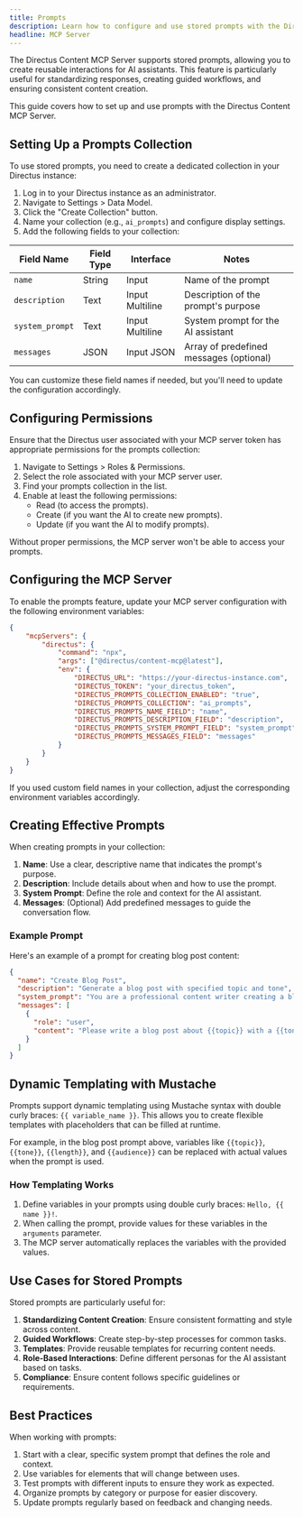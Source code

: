 ```yaml
---
title: Prompts
description: Learn how to configure and use stored prompts with the Directus Content MCP Server.
headline: MCP Server
---
```


The Directus Content MCP Server supports stored prompts, allowing you to create reusable interactions for AI assistants. This feature is particularly useful for standardizing responses, creating guided workflows, and ensuring consistent content creation.

This guide covers how to set up and use prompts with the Directus Content MCP Server.

## Setting Up a Prompts Collection

To use stored prompts, you need to create a dedicated collection in your Directus instance:

1. Log in to your Directus instance as an administrator.
2. Navigate to Settings > Data Model.
3. Click the "Create Collection" button.
4. Name your collection (e.g., `ai_prompts`) and configure display settings.
5. Add the following fields to your collection:

| Field Name       | Field Type       | Interface        | Notes                                    |
| ---------------- | ---------------- | ---------------- | ---------------------------------------- |
| `name`           | String           | Input            | Name of the prompt                       |
| `description`    | Text             | Input Multiline  | Description of the prompt's purpose      |
| `system_prompt`  | Text             | Input Multiline  | System prompt for the AI assistant       |
| `messages`       | JSON             | Input JSON       | Array of predefined messages (optional)  |

You can customize these field names if needed, but you'll need to update the configuration accordingly.

## Configuring Permissions

Ensure that the Directus user associated with your MCP server token has appropriate permissions for the prompts collection:

1. Navigate to Settings > Roles & Permissions.
2. Select the role associated with your MCP server user.
3. Find your prompts collection in the list.
4. Enable at least the following permissions:
   - Read (to access the prompts).
   - Create (if you want the AI to create new prompts).
   - Update (if you want the AI to modify prompts).

Without proper permissions, the MCP server won't be able to access your prompts.

## Configuring the MCP Server

To enable the prompts feature, update your MCP server configuration with the following environment variables:

```json
{
	"mcpServers": {
		"directus": {
			"command": "npx",
			"args": ["@directus/content-mcp@latest"],
			"env": {
				"DIRECTUS_URL": "https://your-directus-instance.com",
				"DIRECTUS_TOKEN": "your_directus_token",
				"DIRECTUS_PROMPTS_COLLECTION_ENABLED": "true",
				"DIRECTUS_PROMPTS_COLLECTION": "ai_prompts",
				"DIRECTUS_PROMPTS_NAME_FIELD": "name",
				"DIRECTUS_PROMPTS_DESCRIPTION_FIELD": "description",
				"DIRECTUS_PROMPTS_SYSTEM_PROMPT_FIELD": "system_prompt",
				"DIRECTUS_PROMPTS_MESSAGES_FIELD": "messages"
			}
		}
	}
}
```

If you used custom field names in your collection, adjust the corresponding environment variables accordingly.

## Creating Effective Prompts

When creating prompts in your collection:

1. **Name**: Use a clear, descriptive name that indicates the prompt's purpose.
2. **Description**: Include details about when and how to use the prompt.
3. **System Prompt**: Define the role and context for the AI assistant.
4. **Messages**: (Optional) Add predefined messages to guide the conversation flow.

### Example Prompt

Here's an example of a prompt for creating blog post content:

```json
{
  "name": "Create Blog Post",
  "description": "Generate a blog post with specified topic and tone",
  "system_prompt": "You are a professional content writer creating a blog post for a technology company. Maintain a helpful, authoritative tone while making complex topics accessible.",
  "messages": [
    {
      "role": "user",
      "content": "Please write a blog post about {{topic}} with a {{tone}} tone. The post should be around {{length}} words and target {{audience}}."
    }
  ]
}
```

## Dynamic Templating with Mustache

Prompts support dynamic templating using Mustache syntax with double curly braces: `{{ variable_name }}`. This allows you to create flexible templates with placeholders that can be filled at runtime.

For example, in the blog post prompt above, variables like `{{topic}}`, `{{tone}}`, `{{length}}`, and `{{audience}}` can be replaced with actual values when the prompt is used.

### How Templating Works

1. Define variables in your prompts using double curly braces: `Hello, {{ name }}!`.
2. When calling the prompt, provide values for these variables in the `arguments` parameter.
3. The MCP server automatically replaces the variables with the provided values.

## Use Cases for Stored Prompts

Stored prompts are particularly useful for:

1. **Standardizing Content Creation**: Ensure consistent formatting and style across content.
2. **Guided Workflows**: Create step-by-step processes for common tasks.
3. **Templates**: Provide reusable templates for recurring content needs.
4. **Role-Based Interactions**: Define different personas for the AI assistant based on tasks.
5. **Compliance**: Ensure content follows specific guidelines or requirements.

## Best Practices

When working with prompts:

1. Start with a clear, specific system prompt that defines the role and context.
2. Use variables for elements that will change between uses.
3. Test prompts with different inputs to ensure they work as expected.
4. Organize prompts by category or purpose for easier discovery.
5. Update prompts regularly based on feedback and changing needs.
